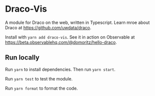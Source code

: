 # Draco-Vis

A module for Draco on the web, written in Typescript. Learn mroe about Draco at https://github.com/uwdata/draco. 

Install with `yarn add draco-vis`. See it in action on Observable at https://beta.observablehq.com/@domoritz/hello-draco.

## Run locally

Run `yarn` to install dependencies. Then run `yarn start`.

Run `yarn test` to test the module.

Run `yarn format` to format the code.
